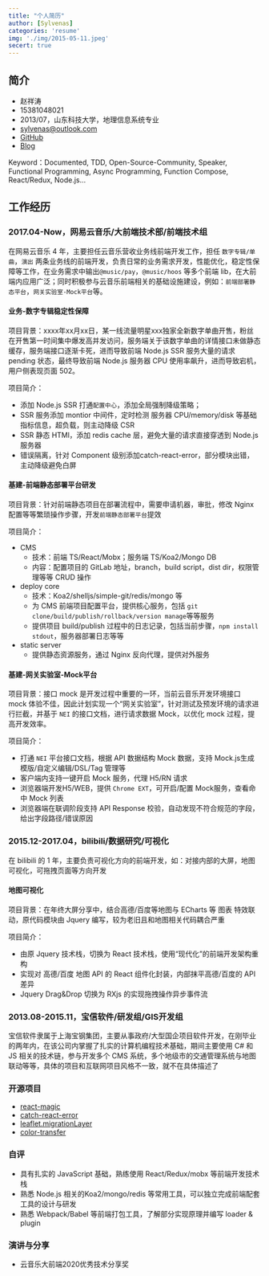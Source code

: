 ```yaml
---
title: "个人简历"
author: [Sylvenas]
categories: 'resume'
img: './img/2015-05-11.jpeg'
secert: true
---
```


## 简介
- 赵祥涛
- 15381048021
- 2013/07，山东科技大学，地理信息系统专业
- sylvenas@outlook.com 
- [GitHub](https://github.com/sylvenas)
- [Blog](https://sylvenas.github.io/)

Keyword：Documented, TDD, Open-Source-Community, Speaker, Functional Programming, Async Programming, Function Compose, React/Redux, Node.js...

## 工作经历
### 2017.04-Now，网易云音乐/大前端技术部/前端技术组
在网易云音乐 4 年，主要担任云音乐营收业务线前端开发工作，担任 `数字专辑/单曲`，`演出` 两条业务线的前端开发，负责日常的业务需求开发，性能优化，稳定性保障等工作，在业务需求中输出`@music/pay`，`@music/hoos` 等多个前端 lib，在大前端内应用广泛；同时积极参与云音乐前端相关的基础设施建设，例如：`前端部署静态平台`，`网关实验室-Mock平台`等。

#### 业务-数字专辑稳定性保障
项目背景：xxxx年xx月xx日，某一线流量明星xxx独家全新数字单曲开售，粉丝在开售第一时间集中爆发高并发访问，服务端关于该数字单曲的详情接口未做静态缓存，服务端接口逐渐卡死，进而导致前端 Node.js SSR 服务大量的请求 pending 状态，最终导致前端 Node.js 服务器 CPU 使用率飙升，进而导致宕机，用户侧表现页面 502。

项目简介：
- 添加 Node.js SSR 打通`配置中心`，添加全局强制降级策略；
- SSR 服务添加 montior 中间件，定时检测 服务器 CPU/memory/disk 等基础指标信息，超负载，则主动降级 CSR
- SSR 静态 HTMl，添加 redis cache 层，避免大量的请求直接穿透到 Node.js 服务器
- 错误隔离，针对 Component 级别添加catch-react-error，部分模块出错，主动降级避免白屏

#### 基建-前端静态部署平台研发
项目背景：针对前端静态项目在部署流程中，需要申请机器，审批，修改 Nginx 配置等等繁琐操作步骤，开发`前端静态部署平台`提效

项目简介：
- CMS
  - 技术：前端 TS/React/Mobx；服务端 TS/Koa2/Mongo DB
  - 内容：配置项目的 GitLab 地址，branch，build script，dist dir，权限管理等等 CRUD 操作
- deploy core
  - 技术：Koa2/shelljs/simple-git/redis/mongo 等
  - 为 CMS 前端项目配置平台，提供核心服务，包括 `git clone/build/publish/rollback/version manage`等等服务
  - 提供项目 build/publish 过程中的日志记录，包括当前步骤，`npm install stdout`，服务器部署日志等等
- static server
  - 提供静态资源服务，通过 Nginx 反向代理，提供对外服务

#### 基建-网关实验室-Mock平台
项目背景：接口 mock 是开发过程中重要的一环，当前云音乐开发环境接口 mock 体验不佳，因此计划实现一个“网关实验室”，针对测试及预发环境的请求进行拦截，并基于 `NEI` 的接口文档，进行请求数据 Mock，以优化 mock 过程，提高开发效率。

项目简介：
- 打通 `NEI` 平台接口文档，根据 API 数据结构 Mock 数据，支持 Mock.js生成模版/自定义编辑/DSL/Tag 管理等
- 客户端内支持一键开启 Mock 服务，代理 H5/RN 请求
- 浏览器端开发H5/WEB，提供 `Chrome EXT`，可开启/配置 Mock服务，查看命中 Mock 列表
- 浏览器端在联调阶段支持 API Response 校验，自动发现不符合规范的字段，给出字段路径/错误原因

### 2015.12-2017.04，bilibili/数据研究/可视化
在 bilibili 的 1 年，主要负责可视化方向的前端开发，如：对接内部的大屏，地图可视化，可拖拽页面等方向开发
#### 地图可视化  
项目背景：在年终大屏分享中，结合高德/百度等地图与 ECharts 等 图表 特效联动，原代码模块由 Jquery 编写，较为老旧且和地图相关代码耦合严重

项目简介：
- 由原 Jquery 技术栈，切换为 React 技术栈，使用“现代化”的前端开发架构重构
- 实现对 高德/百度 地图 API 的 React 组件化封装，内部抹平高德/百度的 API 差异
- Jquery Drag&Drop 切换为 RXjs 的实现拖拽操作异步事件流

### 2013.08-2015.11，宝信软件/研发组/GIS开发组
宝信软件隶属于上海宝钢集团，主要从事政府/大型国企项目软件开发，在刚毕业的两年内，在该公司内掌握了扎实的计算机编程技术基础，期间主要使用 C# 和 JS 相关的技术链，参与开发多个 CMS 系统，多个地级市的交通管理系统与地图联动等等，具体的项目和互联网项目风格不一致，就不在具体描述了

### 开源项目
- [react-magic](https://github.com/lit-forest/react-magic)
- [catch-react-error](https://www.npmjs.com/package/catch-react-error)
- [leaflet.migrationLayer](https://github.com/lit-forest/leaflet.migrationLayer)
- [color-transfer](https://www.npmjs.com/package/color-transfer)

### 自评
- 具有扎实的 JavaScript 基础，熟练使用 React/Redux/mobx 等前端开发技术栈
- 熟悉 Node.js 相关的Koa2/mongo/redis 等常用工具，可以独立完成前端配套工具的设计与研发
- 熟悉 Webpack/Babel 等前端打包工具，了解部分实现原理并编写 loader & plugin

### 演讲与分享
- 云音乐大前端2020优秀技术分享奖
